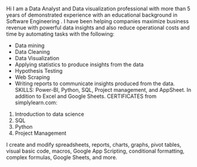 Hi 
I am a Data Analyst and Data visualization professional with more than 5 years of demonstrated experience with an 
educational background in Software Engineering .
 I have been helping companies maximize business revenue with powerful data insights  and also reduce operational costs 
 and time by automating tasks with the following: 
 - Data mining 
 - Data Cleaning
 - Data Visualization
 - Applying statistics to produce insights from the data 
 - Hypothesis Testing 
 - Web Scraping 
 - Writing reports to communicate insights produced from the data.
 SKILLS:  Power-BI, Python, SQL, Project management, and AppSheet. 
 In addition to Excel and Google Sheets. CERTIFICATES from simplylearn.com: 
 1. Introduction to data science
 2.   SQL 
 3.   Python 
 4.   Project Management
 
  I  create and modify spreadsheets, reports, charts, graphs, pivot tables, 
  visual basic code, macros, Google App Scripting, conditional formatting, 
  complex formulas, Google Sheets, and more.

